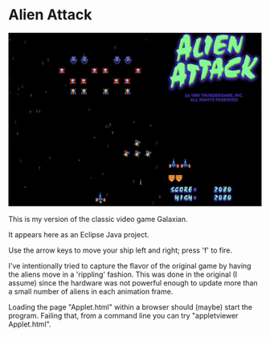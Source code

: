 Alien Attack
===========

![Screen shot.](screenshot.jpg)

This is my version of the classic video game Galaxian.

It appears here as an Eclipse Java project.

Use the arrow keys to move your ship left and right; press 'f' to fire.

I've intentionally tried to capture the flavor of the original game by having the aliens
move in a 'rippling' fashion.  This was done in the original (I assume) since the hardware
was not powerful enough to update more than a small number of  aliens in each animation frame.

Loading the page "Applet.html" within a browser should (maybe) start the program.
Failing that, from a command line you can try "appletviewer Applet.html".

